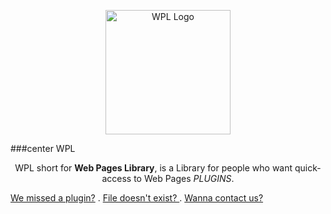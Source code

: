 <p align="center">
  <img src="https://s27.picofile.com/file/8460441568/20230227_142524.png" alt="WPL Logo" width="200" height="199">
</p>

###center WPL

<p align="center">
WPL short for <strong>Web Pages Library</strong>, is a Library for people
who want quick-access to Web Pages <em>PLUGINS</em>.

<a href="https://github.com/drk-drg/WPL/discussions/2">We missed a plugin?</a>
.
<a href="https://github.com/drk-drg/WPL/issues/new"> File doesn't exist? </a>
.
<a href="https://github.com/drk-drg/WPL/blob/Contact/Contact.md"> Wanna contact us? </a>
</p>
